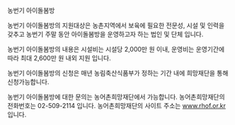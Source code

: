농번기 아이돌봄방

농번기 아이돌봄방의 지원대상은 농촌지역에서 보육에 필요한 전문성, 시설 및 인력을 갖추고 농번기 주말 동안 아이돌봄방을 운영하고자 하는 법인 및 단체 입니다.

농번기 아이돌봄방의 내용은 시설비는 시설당 2,000만 원 이내, 운영비는 운영기간에 따라 최대 2,600만 원 내외 지원 입니다.

농번기 아이돌봄방의 신청은 매년 농림축산식품부가 정하는 기간 내에 희망재단을 통해 신청가능합니다.

농번기 아이돌봄방에 대한 문의는 농어촌희망재단에서 가능합니다.
농어촌희망재단의 전화번호는 02-509-2114 입니다.
농어촌희망재단의 사이트 주소는 www.rhof.or.kr 입니다.
